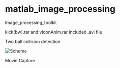 # matlab_image_processing
Image_processing_toolkit

kick(bw).rar and viconAnim.rar included .avi file

Two ball collision detection

![Scheme](collision_detection.gif)

Movie Capture


